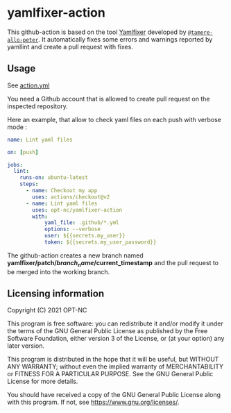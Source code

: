 # yamlfixer-action

This github-action is based on the tool [Yamlfixer](https://github.com/opt-nc/yamlfixer) developed by [`@tamere-allo-peter`](https://github.com/tamere-allo-peter).
It automatically fixes some errors and warnings reported by yamllint and create a pull request with fixes.

## Usage

See [action.yml](action.yml)

You need a Github account that is allowed to create pull request on the inspected repository.

Here an example, that allow to check yaml files on each push with verbose mode :

```yaml
name: Lint yaml files

on: [push]

jobs:
  lint:
    runs-on: ubuntu-latest
    steps:
      - name: Checkout my app
        uses: actions/checkout@v2
      - name: Lint yaml files
        uses: opt-nc/yamlfixer-action
        with:
            yaml_file: .github/*.yml
            options: --verbose
            user: ${{secrets.my_user}}
            token: ${{secrets.my_user_password}}
```

The github-action creates a new branch named **yamlfixer/patch/$branch_name/$current_timestamp** and the pull request to be merged into the working branch.

## Licensing information

Copyright (C) 2021 OPT-NC

This program is free software: you can redistribute it and/or modify it under the terms of the GNU General Public License as published by the Free Software Foundation, either version 3 of the License, or (at your option) any later version.

This program is distributed in the hope that it will be useful, but WITHOUT ANY WARRANTY; without even the implied warranty of MERCHANTABILITY or FITNESS FOR A PARTICULAR PURPOSE. See the GNU General Public License for more details.

You should have received a copy of the GNU General Public License along with this program. If not, see https://www.gnu.org/licenses/.
